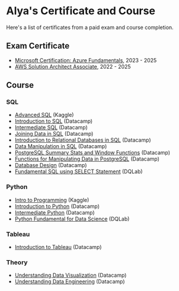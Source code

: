# Alya's Certificate and Course
Here's a list of certificates from a paid exam and course completion.

## Exam Certificate
- <a href="">Microsoft Certification: Azure Fundamentals</a>, 2023 - 2025
- <a href="">AWS Solution Architect Associate</a>, 2022 - 2025

## Course
### SQL
- <a href="https://www.kaggle.com/learn/certification/alyamf/advanced-sql">Advanced SQL</a> (Kaggle)
- <a href="https://www.datacamp.com/statement-of-accomplishment/course/4531eb4273799299702738aa18d3986cbf801144?raw=1">Introduction to SQL</a> (Datacamp)
- <a href="https://www.datacamp.com/statement-of-accomplishment/course/27b48502973d7af759d23cdc59b1fe340608d184?raw=1">Intermediate SQL</a> (Datacamp)
- <a href="https://www.datacamp.com/statement-of-accomplishment/course/194c0af21792f57a381bdf365c6bf47eed8274d4?raw=1">Joining Data in SQL</a> (Datacamp)
- <a href="https://www.datacamp.com/statement-of-accomplishment/course/e560545b05e0da6a3193768fd799bcdd1ebcef22?raw=1">Introduction to Relational Databases in SQL</a> (Datacamp)
- <a href="https://www.datacamp.com/statement-of-accomplishment/course/ce5f9bfe904261638c4c8a1fd3763631c3c52fbe?raw=1">Data Manipulation in SQL</a> (Datacamp)
- <a href="https://www.datacamp.com/statement-of-accomplishment/course/e049779957e4004b41fad7b4ad582c365a691851?raw=1">PostgreSQL Summary Stats and Window Functions</a> (Datacamp)
- <a href="https://www.datacamp.com/statement-of-accomplishment/course/a3fa785263c5ac857c184e194d0a39fd09328847?raw=1">Functions for Manipulating Data in PostgreSQL</a> (Datacamp)
- <a href="https://www.datacamp.com/statement-of-accomplishment/course/11caa25db92f6cfd95105aaf22ac5ac07ce8527e?raw=1">Database Design</a> (Datacamp)
- <a href="https://academy.dqlab.id/certificate/pdf/DQLABSQLT1WUAPUU">Fundamental SQL using SELECT Statement</a> (DQLab)

### Python
- <a href="https://www.kaggle.com/learn/certification/alyamf/intro-to-programming">Intro to Programming</a> (Kaggle)
- <a href="https://www.datacamp.com/statement-of-accomplishment/course/d020fe0a370fbf18080131cc713059749fa9074c?raw=1">Introduction to Python</a> (Datacamp)
- <a href="https://www.datacamp.com/statement-of-accomplishment/course/a7bf4edbd6cac43135ac7a97fb47f6e49730d5de?raw=1">Intermediate Python</a> (Datacamp)
- <a href="https://academy.dqlab.id/certificate/pdf/DQLABINTP1TVKBBL">Python Fundamental for Data Science</a> (DQLab)

### Tableau
- <a href="https://www.datacamp.com/statement-of-accomplishment/course/ad400a557ab7d1448b2eda0c88c60b381d2bab67?raw=1">Introduction to Tableau</a> (Datacamp)

### Theory
- <a href="https://www.datacamp.com/statement-of-accomplishment/course/fde55636e1fe56daa0c2b23a642e65214131ca3c?raw=1">Understanding Data Visualization</a> (Datacamp)
- <a href="https://www.datacamp.com/statement-of-accomplishment/course/7509e9e0f5b5beb93ebc08df3e193a74a7f3a624?raw=1">Understanding Data Engineering</a> (Datacamp)

